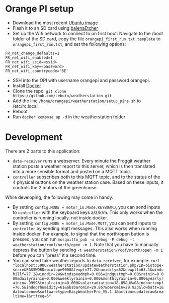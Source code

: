 # Orange PI setup

* Download the most recent [Ubuntu image](https://drive.google.com/drive/folders/1KzyzyByev-fpZat7yvgYz1omOqFFqt1k)
* Flash it to an SD card using [balenaEtcher](https://etcher.balena.io/#download-etcher)
* Set up the Wifi network to connect to on first boot: Navigate to the /boot folder of the SD card, copy the file `orangepi_first_run.txt.template` to `orangepi_first_run.txt`, and set the following options:

```
FR_net_change_defaults=1
FR_net_wifi_enabled=1
FR_net_wifi_ssid=<ssid>
FR_net_wifi_key=<password>
FR_net_wifi_countrycode='BE'
```

* SSH into the OPI with username orangepi and password orangepi.
* Install [Docker](https://docs.docker.com/engine/install/ubuntu/)
* Clone the repo: `git clone https://github.com/Lebuin/weatherstation.git`
* Add the line `/home/orangepi/weatherstation/setup_pins.sh` to /etc/rc.local
* Reboot
* Run `docker compose up -d` in the weatherstation folder


# Development

There are 2 parts to this application:

* `data-receiver` runs a webserver. Every minute the Froggit weather station posts a weather report to this server, which is then translated into a more sensible format and posted on a MQTT topic.
* `controller` subscribes both to this MQTT topic, and to the status of the 4 physical buttons on the weather station case. Based on these inputs, it controls the 2 motors of the greenhouse.

While developing, the following may come in handy:

* By setting `config.MODE = motor_io.Mode.KEYBOARD`, you can send inputs to `controller` with the keyboard keys a/z/k/m. This only works when the controller is running locally, not inside docker.
* By setting `config.MODE = motor_io.Mode.MQTT`, you can send inputs to `controller` by sending mqtt messages. This also works when running inside docker. For example, to signal that the north/open button is pressed, you can run `mosquitto_pub -u debug -P debug -t weatherstation/roof/north/open -m 1`. Note that you have to manually depress the button by sending `-t weatherstation/roof/north/open -m 1` before you can "press" it a second time.
* You can send fake weather reports to `data-receiver`, for example: `curl "localhost:5000/weatherstation/updateweatherstation.php?ID=biotope-serre&PASSWORD=biotope9000&tempf=77.2&humidity=62&dewptf=63.1&windchillf=77.2&winddir=24&windspeedmph=0.00&windgustmph=0.00&rainin=0.000&dailyrainin=0.000&weeklyrainin=0.000&monthlyrainin=0.000&yearlyrainin=-9999&totalrainin=0.000&solarradiation=18.05&UV=0&indoortempf=76.5&indoorhumidity=61&absbaromin=29.867&baromin=29.923&lowbatt=1&dateutc=now&softwaretype=EasyWeatherPro_V5.1.1&action=updateraw&realtime=1&rtfreq=5"`

